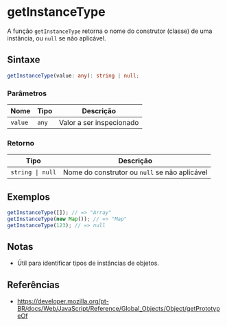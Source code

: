 # getInstanceType

A função `getInstanceType` retorna o nome do construtor (classe) de uma instância, ou `null` se não aplicável.

## Sintaxe

```typescript
getInstanceType(value: any): string | null;
```

### Parâmetros

| Nome    | Tipo    | Descrição                                  |
|---------|---------|--------------------------------------------|
| `value` | `any`   | Valor a ser inspecionado                   |

### Retorno

| Tipo             | Descrição                                   |
|------------------|---------------------------------------------|
| `string \| null` | Nome do construtor ou `null` se não aplicável |

## Exemplos

```typescript
getInstanceType([]); // => "Array"
getInstanceType(new Map()); // => "Map"
getInstanceType(123); // => null
```

## Notas

* Útil para identificar tipos de instâncias de objetos.

## Referências

* https://developer.mozilla.org/pt-BR/docs/Web/JavaScript/Reference/Global_Objects/Object/getPrototypeOf